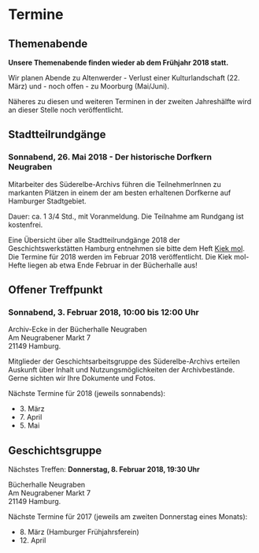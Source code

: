 # Termine

## Themenabende

**Unsere Themenabende finden wieder ab dem Frühjahr 2018 statt.**

Wir planen Abende zu Altenwerder - Verlust einer Kulturlandschaft (22. März) und - noch offen - zu Moorburg (Mai/Juni).

Näheres zu diesen und weiteren Terminen in der zweiten Jahreshälfte wird an dieser Stelle noch veröffentlicht.


## Stadtteilrundgänge

### Sonnabend, 26\. Mai 2018 - Der historische Dorfkern Neugraben

Mitarbeiter des Süderelbe-Archivs führen die TeilnehmerInnen zu markanten Plätzen in einem der am besten erhaltenen Dorfkerne auf Hamburger Stadtgebiet.

Dauer: ca. 1 3/4 Std., mit Voranmeldung. Die Teilnahme am Rundgang ist kostenfrei.



Eine Übersicht über alle Stadtteilrundgänge 2018 der Geschichtswerkstätten Hamburg entnehmen sie bitte dem Heft [Kiek mol](/img/Kiekmol_2017.pdf). Die Termine für 2018 werden im Februar 2018 veröffentlicht. Die Kiek mol-Hefte liegen ab etwa Ende Februar in der Bücherhalle aus!

## Offener Treffpunkt

### Sonnabend, 3. Februar 2018, 10:00 bis 12:00 Uhr

Archiv-Ecke in der Bücherhalle Neugraben  
Am Neugrabener Markt 7  
21149 Hamburg.

Mitglieder der Geschichtsarbeitsgruppe des Süderelbe-Archivs erteilen Auskunft über
Inhalt und Nutzungsmöglichkeiten der Archivbestände. Gerne sichten wir
Ihre Dokumente und Fotos.

Nächste Termine für 2018 (jeweils sonnabends):

- 3\. März
- 7\. April 
- 5\. Mai

## Geschichtsgruppe

Nächstes Treffen: **Donnerstag, 8. Februar 2018, 19:30 Uhr**

Bücherhalle Neugraben  
Am Neugrabener Markt 7  
21149 Hamburg.

Nächste Termine für 2017 (jeweils am zweiten Donnerstag eines Monats):

- 8\. März (Hamburger Frühjahrsferein)
- 12\. April

